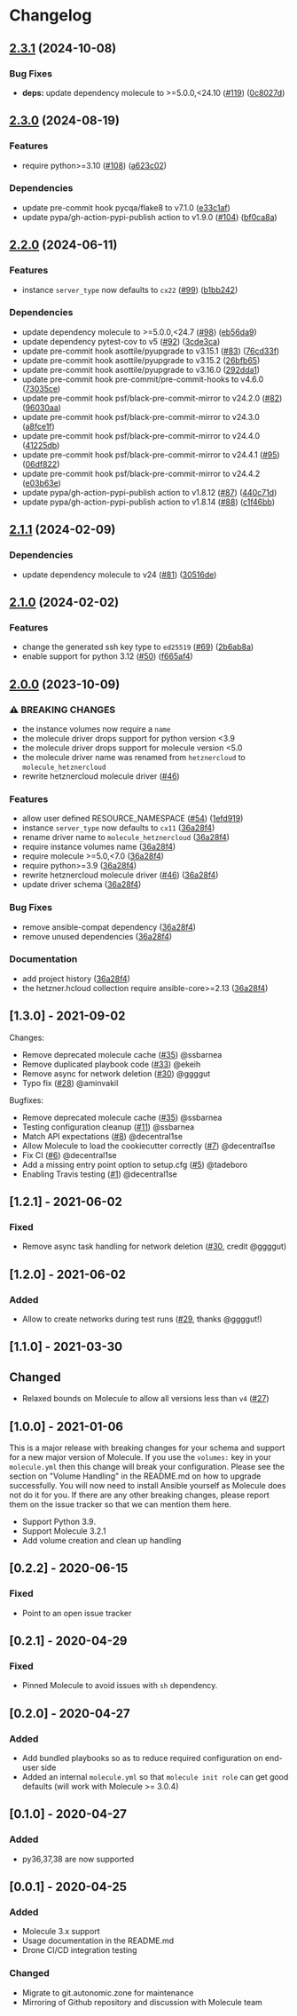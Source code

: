 # Changelog

## [2.3.1](https://github.com/ansible-community/molecule-hetznercloud/compare/2.3.0...2.3.1) (2024-10-08)


### Bug Fixes

* **deps:** update dependency molecule to &gt;=5.0.0,&lt;24.10 ([#119](https://github.com/ansible-community/molecule-hetznercloud/issues/119)) ([0c8027d](https://github.com/ansible-community/molecule-hetznercloud/commit/0c8027db126bf0603bc27fb5017425855235e3a3))

## [2.3.0](https://github.com/ansible-community/molecule-hetznercloud/compare/2.2.0...2.3.0) (2024-08-19)


### Features

* require python&gt;=3.10 ([#108](https://github.com/ansible-community/molecule-hetznercloud/issues/108)) ([a623c02](https://github.com/ansible-community/molecule-hetznercloud/commit/a623c02e2ee9dbf4e0a374eec2960fad5702ad7c))


### Dependencies

* update pre-commit hook pycqa/flake8 to v7.1.0 ([e33c1af](https://github.com/ansible-community/molecule-hetznercloud/commit/e33c1af40d8a8d17f7508ffa87413c3d2ec634da))
* update pypa/gh-action-pypi-publish action to v1.9.0 ([#104](https://github.com/ansible-community/molecule-hetznercloud/issues/104)) ([bf0ca8a](https://github.com/ansible-community/molecule-hetznercloud/commit/bf0ca8a5508db0d718faff9d606c18c46365d17e))

## [2.2.0](https://github.com/ansible-community/molecule-hetznercloud/compare/2.1.1...2.2.0) (2024-06-11)


### Features

* instance `server_type` now defaults to `cx22` ([#99](https://github.com/ansible-community/molecule-hetznercloud/issues/99)) ([b1bb242](https://github.com/ansible-community/molecule-hetznercloud/commit/b1bb24242272e2d8cfd82c6efde86f90994162c0))


### Dependencies

* update dependency molecule to &gt;=5.0.0,&lt;24.7 ([#98](https://github.com/ansible-community/molecule-hetznercloud/issues/98)) ([eb56da9](https://github.com/ansible-community/molecule-hetznercloud/commit/eb56da94eb088dbd5549882c294fe0207853670f))
* update dependency pytest-cov to v5 ([#92](https://github.com/ansible-community/molecule-hetznercloud/issues/92)) ([3cde3ca](https://github.com/ansible-community/molecule-hetznercloud/commit/3cde3ca9a028ce4c1a1c8e1caaa1086f5074b328))
* update pre-commit hook asottile/pyupgrade to v3.15.1 ([#83](https://github.com/ansible-community/molecule-hetznercloud/issues/83)) ([76cd33f](https://github.com/ansible-community/molecule-hetznercloud/commit/76cd33f77867fff898aac534e062e552e5aef401))
* update pre-commit hook asottile/pyupgrade to v3.15.2 ([26bfb65](https://github.com/ansible-community/molecule-hetznercloud/commit/26bfb652fbe87177b107e00ab69c66f80e728095))
* update pre-commit hook asottile/pyupgrade to v3.16.0 ([292dda1](https://github.com/ansible-community/molecule-hetznercloud/commit/292dda12a67a08ce453d1f235085810e8f1826fe))
* update pre-commit hook pre-commit/pre-commit-hooks to v4.6.0 ([73035ce](https://github.com/ansible-community/molecule-hetznercloud/commit/73035ce0da0b474f118b4fb386b56bde1d3722af))
* update pre-commit hook psf/black-pre-commit-mirror to v24.2.0 ([#82](https://github.com/ansible-community/molecule-hetznercloud/issues/82)) ([96030aa](https://github.com/ansible-community/molecule-hetznercloud/commit/96030aa38bb0cfb4c68301cab0f50ef73cf30ac5))
* update pre-commit hook psf/black-pre-commit-mirror to v24.3.0 ([a8fce1f](https://github.com/ansible-community/molecule-hetznercloud/commit/a8fce1f11f23ad78c5c0746fe2191d91484d4e68))
* update pre-commit hook psf/black-pre-commit-mirror to v24.4.0 ([41225db](https://github.com/ansible-community/molecule-hetznercloud/commit/41225db7d216fcd9a35afa352679f05cbd6d132f))
* update pre-commit hook psf/black-pre-commit-mirror to v24.4.1 ([#95](https://github.com/ansible-community/molecule-hetznercloud/issues/95)) ([06df822](https://github.com/ansible-community/molecule-hetznercloud/commit/06df8229c11775bace06fed18657be2244a9ec65))
* update pre-commit hook psf/black-pre-commit-mirror to v24.4.2 ([e03b63e](https://github.com/ansible-community/molecule-hetznercloud/commit/e03b63e9c035636df0bca464dc124e876d460d15))
* update pypa/gh-action-pypi-publish action to v1.8.12 ([#87](https://github.com/ansible-community/molecule-hetznercloud/issues/87)) ([440c71d](https://github.com/ansible-community/molecule-hetznercloud/commit/440c71d8273b47985d0113ac26de8edf20fdab6f))
* update pypa/gh-action-pypi-publish action to v1.8.14 ([#88](https://github.com/ansible-community/molecule-hetznercloud/issues/88)) ([c1f46bb](https://github.com/ansible-community/molecule-hetznercloud/commit/c1f46bba686f7369931441b3ebe24ab9eeb6c674))

## [2.1.1](https://github.com/ansible-community/molecule-hetznercloud/compare/2.1.0...2.1.1) (2024-02-09)


### Dependencies

* update dependency molecule to v24 ([#81](https://github.com/ansible-community/molecule-hetznercloud/issues/81)) ([30516de](https://github.com/ansible-community/molecule-hetznercloud/commit/30516deaeec7643c4f6f2708c68eef3cfec55251))

## [2.1.0](https://github.com/ansible-community/molecule-hetznercloud/compare/2.0.0...2.1.0) (2024-02-02)


### Features

* change the generated ssh key type to `ed25519` ([#69](https://github.com/ansible-community/molecule-hetznercloud/issues/69)) ([2b6ab8a](https://github.com/ansible-community/molecule-hetznercloud/commit/2b6ab8a481f3f9d25172b6a564495fe7499a940c))
* enable support for python 3.12 ([#50](https://github.com/ansible-community/molecule-hetznercloud/issues/50)) ([f665af4](https://github.com/ansible-community/molecule-hetznercloud/commit/f665af4d62b0daf7ce0ae4a3b42ad8484659226d))

## [2.0.0](https://github.com/ansible-community/molecule-hetznercloud/compare/1.3.0...v2.0.0) (2023-10-09)

### ⚠ BREAKING CHANGES

- the instance volumes now require a `name`
- the molecule driver drops support for python version <3.9
- the molecule driver drops support for molecule version <5.0
- the molecule driver name was renamed from `hetznercloud` to `molecule_hetznercloud`
- rewrite hetznercloud molecule driver ([#46](https://github.com/ansible-community/molecule-hetznercloud/issues/46))

### Features

- allow user defined RESOURCE_NAMESPACE ([#54](https://github.com/ansible-community/molecule-hetznercloud/issues/54)) ([1efd919](https://github.com/ansible-community/molecule-hetznercloud/commit/1efd919552d0507a21945efcdf4799aeee821065))
- instance `server_type` now defaults to `cx11` ([36a28f4](https://github.com/ansible-community/molecule-hetznercloud/commit/36a28f40da6b98eb7473739cf0edc0989f89b978))
- rename driver name to `molecule_hetznercloud` ([36a28f4](https://github.com/ansible-community/molecule-hetznercloud/commit/36a28f40da6b98eb7473739cf0edc0989f89b978))
- require instance volumes name ([36a28f4](https://github.com/ansible-community/molecule-hetznercloud/commit/36a28f40da6b98eb7473739cf0edc0989f89b978))
- require molecule &gt;=5.0,&lt;7.0 ([36a28f4](https://github.com/ansible-community/molecule-hetznercloud/commit/36a28f40da6b98eb7473739cf0edc0989f89b978))
- require python&gt;=3.9 ([36a28f4](https://github.com/ansible-community/molecule-hetznercloud/commit/36a28f40da6b98eb7473739cf0edc0989f89b978))
- rewrite hetznercloud molecule driver ([#46](https://github.com/ansible-community/molecule-hetznercloud/issues/46)) ([36a28f4](https://github.com/ansible-community/molecule-hetznercloud/commit/36a28f40da6b98eb7473739cf0edc0989f89b978))
- update driver schema ([36a28f4](https://github.com/ansible-community/molecule-hetznercloud/commit/36a28f40da6b98eb7473739cf0edc0989f89b978))

### Bug Fixes

- remove ansible-compat dependency ([36a28f4](https://github.com/ansible-community/molecule-hetznercloud/commit/36a28f40da6b98eb7473739cf0edc0989f89b978))
- remove unused dependencies ([36a28f4](https://github.com/ansible-community/molecule-hetznercloud/commit/36a28f40da6b98eb7473739cf0edc0989f89b978))

### Documentation

- add project history ([36a28f4](https://github.com/ansible-community/molecule-hetznercloud/commit/36a28f40da6b98eb7473739cf0edc0989f89b978))
- the hetzner.hcloud collection require ansible-core&gt;=2.13 ([36a28f4](https://github.com/ansible-community/molecule-hetznercloud/commit/36a28f40da6b98eb7473739cf0edc0989f89b978))

## [1.3.0] - 2021-09-02

Changes:

- Remove deprecated molecule cache ([#35](https://github.com/ansible-community/molecule-hetznercloud/pull/35)) @ssbarnea
- Remove duplicated playbook code ([#33](https://github.com/ansible-community/molecule-hetznercloud/pull/33)) @ekeih
- Remove async for network deletion ([#30](https://github.com/ansible-community/molecule-hetznercloud/pull/30)) @ggggut
- Typo fix ([#28](https://github.com/ansible-community/molecule-hetznercloud/pull/28)) @aminvakil

Bugfixes:

- Remove deprecated molecule cache ([#35](https://github.com/ansible-community/molecule-hetznercloud/pull/35)) @ssbarnea
- Testing configuration cleanup ([#11](https://github.com/ansible-community/molecule-hetznercloud/pull/11)) @ssbarnea
- Match API expectations ([#8](https://github.com/ansible-community/molecule-hetznercloud/pull/8)) @decentral1se
- Allow Molecule to load the cookiecutter correctly ([#7](https://github.com/ansible-community/molecule-hetznercloud/pull/7)) @decentral1se
- Fix CI ([#6](https://github.com/ansible-community/molecule-hetznercloud/pull/6)) @decentral1se
- Add a missing entry point option to setup.cfg ([#5](https://github.com/ansible-community/molecule-hetznercloud/pull/5)) @tadeboro
- Enabling Travis testing ([#1](https://github.com/ansible-community/molecule-hetznercloud/pull/1)) @decentral1se

## [1.2.1] - 2021-06-02

### Fixed

- Remove async task handling for network deletion ([#30](https://github.com/ansible-community/molecule-hetznercloud/pull/30), credit @ggggut)

## [1.2.0] - 2021-06-02

### Added

- Allow to create networks during test runs ([#29](https://github.com/ansible-community/molecule-hetznercloud/pull/29), thanks @ggggut!)

## [1.1.0] - 2021-03-30

## Changed

- Relaxed bounds on Molecule to allow all versions less than `v4` ([#27](https://github.com/ansible-community/molecule-hetznercloud/pull/27))

## [1.0.0] - 2021-01-06

This is a major release with breaking changes for your schema and support for a
new major version of Molecule. If you use the `volumes:` key in your
`molecule.yml` then this change will break your configuration. Please see the
section on "Volume Handling" in the README.md on how to upgrade successfully.
You will now need to install Ansible yourself as Molecule does not do it for
you. If there are any other breaking changes, please report them on the issue
tracker so that we can mention them here.

- Support Python 3.9.
- Support Molecule 3.2.1
- Add volume creation and clean up handling

## [0.2.2] - 2020-06-15

### Fixed

- Point to an open issue tracker

## [0.2.1] - 2020-04-29

### Fixed

- Pinned Molecule to avoid issues with `sh` dependency.

## [0.2.0] - 2020-04-27

### Added

- Add bundled playbooks so as to reduce required configuration on end-user side
- Added an internal `molecule.yml` so that `molecule init role` can get good defaults (will work with Molecule >= 3.0.4)

## [0.1.0] - 2020-04-27

### Added

- py36,37,38 are now supported

## [0.0.1] - 2020-04-25

### Added

- Molecule 3.x support
- Usage documentation in the README.md
- Drone CI/CD integration testing

### Changed

- Migrate to git.autonomic.zone for maintenance
- Mirroring of Github repository and discussion with Molecule team
